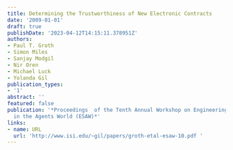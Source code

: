 ```yaml
---
title: Determining the Trustworthiness of New Electronic Contracts
date: '2009-01-01'
draft: true
publishDate: '2023-04-12T14:15:11.378951Z'
authors:
- Paul T. Groth
- Simon Miles
- Sanjay Modgil
- Nir Oren
- Michael Luck
- Yolanda Gil
publication_types:
- '1'
abstract: ''
featured: false
publication: '*Proceedings  of the Tenth Annual Workshop on Engineering Societies
  in the Agents World (ESAW)*'
links:
- name: URL
  url: 'http://www.isi.edu/~gil/papers/groth-etal-esaw-10.pdf '
---
```


